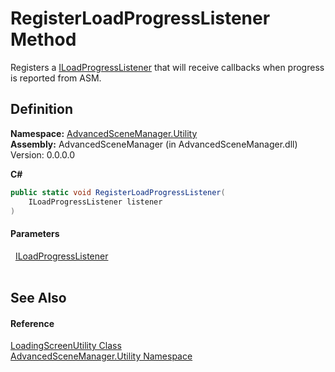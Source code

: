# RegisterLoadProgressListener Method


Registers a <a href="T_AdvancedSceneManager_Loading_ILoadProgressListener.md">ILoadProgressListener</a> that will receive callbacks when progress is reported from ASM.



## Definition
**Namespace:** <a href="N_AdvancedSceneManager_Utility.md">AdvancedSceneManager.Utility</a>  
**Assembly:** AdvancedSceneManager (in AdvancedSceneManager.dll) Version: 0.0.0.0

**C#**
``` C#
public static void RegisterLoadProgressListener(
	ILoadProgressListener listener
)
```



#### Parameters
<dl><dt>  <a href="T_AdvancedSceneManager_Loading_ILoadProgressListener.md">ILoadProgressListener</a></dt><dd> </dd></dl>

## See Also


#### Reference
<a href="T_AdvancedSceneManager_Utility_LoadingScreenUtility.md">LoadingScreenUtility Class</a>  
<a href="N_AdvancedSceneManager_Utility.md">AdvancedSceneManager.Utility Namespace</a>  

